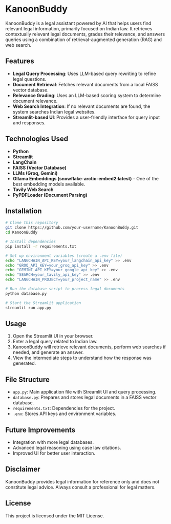 # KanoonBuddy

KanoonBuddy is a legal assistant powered by AI that helps users find relevant legal information, primarily focused on Indian law. It retrieves contextually relevant legal documents, grades their relevance, and answers queries using a combination of retrieval-augmented generation (RAG) and web search.

## Features
- **Legal Query Processing**: Uses LLM-based query rewriting to refine legal questions.
- **Document Retrieval**: Fetches relevant documents from a local FAISS vector database.
- **Relevance Grading**: Uses an LLM-based scoring system to determine document relevance.
- **Web Search Integration**: If no relevant documents are found, the system searches Indian legal websites.
- **Streamlit-based UI**: Provides a user-friendly interface for query input and responses.

## Technologies Used
- **Python**
- **Streamlit**
- **LangChain**
- **FAISS (Vector Database)**
- **LLMs (Groq, Gemini)**
- **Ollama Embeddings (snowflake-arctic-embed2:latest)** - One of the best embedding models available.
- **Tavily Web Search**
- **PyPDFLoader (Document Parsing)**

## Installation
```sh
# Clone this repository
git clone https://github.com/your-username/KanoonBuddy.git
cd KanoonBuddy

# Install dependencies
pip install -r requirements.txt

# Set up environment variables (create a .env file)
echo "LANGCHAIN_API_KEY=your_langchain_api_key" >> .env
echo "GROQ_API_KEY=your_groq_api_key" >> .env
echo "GEMINI_API_KEY=your_google_api_key" >> .env
echo "SEARCH=your_tavily_api_key" >> .env
echo "LANGCHAIN_PROJECT=your_project_name" >> .env

# Run the database script to process legal documents
python database.py

# Start the Streamlit application
streamlit run app.py
```

## Usage
1. Open the Streamlit UI in your browser.
2. Enter a legal query related to Indian law.
3. KanoonBuddy will retrieve relevant documents, perform web searches if needed, and generate an answer.
4. View the intermediate steps to understand how the response was generated.

## File Structure
- `app.py`: Main application file with Streamlit UI and query processing.
- `database.py`: Prepares and stores legal documents in a FAISS vector database.
- `requirements.txt`: Dependencies for the project.
- `.env`: Stores API keys and environment variables.

## Future Improvements
- Integration with more legal databases.
- Advanced legal reasoning using case law citations.
- Improved UI for better user interaction.

## Disclaimer
KanoonBuddy provides legal information for reference only and does not constitute legal advice. Always consult a professional for legal matters.

## License
This project is licensed under the MIT License.

